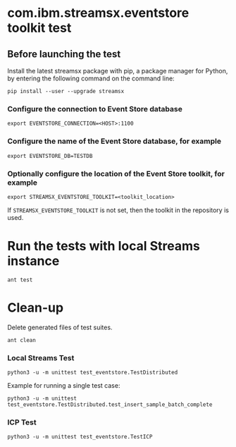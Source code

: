 # com.ibm.streamsx.eventstore toolkit test

## Before launching the test

Install the latest streamsx package with pip, a package manager for Python, by entering the following command on the command line:

    pip install --user --upgrade streamsx


### Configure the connection to Event Store database

    export EVENTSTORE_CONNECTION=<HOST>:1100

### Configure the name of the Event Store database, for example

    export EVENTSTORE_DB=TESTDB

### Optionally configure the location of the Event Store toolkit, for example

    export STREAMSX_EVENTSTORE_TOOLKIT=<toolkit_location>

If `STREAMSX_EVENTSTORE_TOOLKIT` is not set, then the toolkit in the repository is used.

# Run the tests with local Streams instance
```
ant test
```

# Clean-up

Delete generated files of test suites.
```
ant clean
```

### Local Streams Test

    python3 -u -m unittest test_eventstore.TestDistributed

Example for running a single test case:

    python3 -u -m unittest test_eventstore.TestDistributed.test_insert_sample_batch_complete


### ICP Test

    python3 -u -m unittest test_eventstore.TestICP


